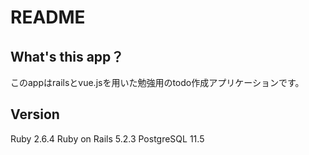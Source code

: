 # README

## What's this app？
このappはrailsとvue.jsを用いた勉強用のtodo作成アプリケーションです。

## Version
Ruby 2.6.4
Ruby on Rails 5.2.3
PostgreSQL 11.5
